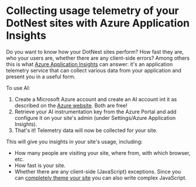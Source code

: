 # Collecting usage telemetry of your DotNest sites with Azure Application Insights



Do you want to know how your DotNest sites perform? How fast they are, who your users are, whether there are any client-side errors? Among others this is what [Azure Application Insights](http://azure.microsoft.com/en-us/documentation/articles/app-insights-start-monitoring-app-health-usage/) can answer: it's an application telemetry service that can collect various data from your application and present you in a useful form.

To use AI:

1.  Create a Microsoft Azure account and create an AI account int it as described on the [Azure website](http://azure.microsoft.com/en-us/documentation/articles/app-insights-get-started/). Both are free!
2.  Retrieve your AI instrumentation key from the Azure Portal and add configure it on your site's admin (under Settings/Azure Application Insights).
3.  That's it! Telemetry data will now be collected for your site.

This will give you insights in your site's usage, including:

- How many people are visiting your site, where from, with which browser, etc.
- How fast is your site.
- Whether there are any client-side (JavaScript) exceptions. Since you can [completely theme your site](theming/) you can also write complex JavaScript.